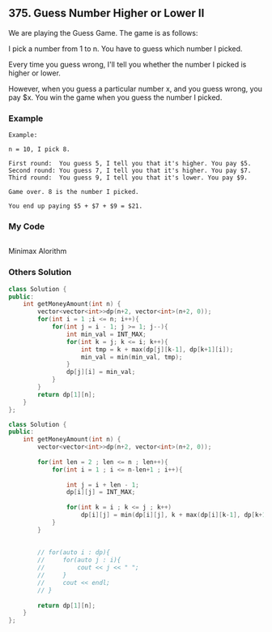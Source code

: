 ## 375. Guess Number Higher or Lower II

We are playing the Guess Game. The game is as follows:

I pick a number from 1 to n. You have to guess which number I picked.

Every time you guess wrong, I'll tell you whether the number I picked is higher or lower.

However, when you guess a particular number x, and you guess wrong, you pay $x. You win the game when you guess the number I picked.

### Example
```
Example:

n = 10, I pick 8.

First round:  You guess 5, I tell you that it's higher. You pay $5.
Second round: You guess 7, I tell you that it's higher. You pay $7.
Third round:  You guess 9, I tell you that it's lower. You pay $9.

Game over. 8 is the number I picked.

You end up paying $5 + $7 + $9 = $21.
```

### My Code
```c++
```

Minimax Alorithm

### Others Solution
```c++
class Solution {
public:
    int getMoneyAmount(int n) {
        vector<vector<int>>dp(n+2, vector<int>(n+2, 0));
        for(int i = 1 ;i <= n; i++){
            for(int j = i - 1; j >= 1; j--){
                int min_val = INT_MAX;
                for(int k = j; k <= i; k++){
                    int tmp = k + max(dp[j][k-1], dp[k+1][i]);
                    min_val = min(min_val, tmp);
                }
                dp[j][i] = min_val;
            }
        }
        return dp[1][n];
    }
};
```

```c++
class Solution {
public:
    int getMoneyAmount(int n) {
        vector<vector<int>>dp(n+2, vector<int>(n+2, 0));
        
        for(int len = 2 ; len <= n ; len++){
            for(int i = 1 ; i <= n-len+1 ; i++){
                
                int j = i + len - 1;
                dp[i][j] = INT_MAX;
                
                for(int k = i ; k <= j ; k++)
                    dp[i][j] = min(dp[i][j], k + max(dp[i][k-1], dp[k+1][j]));
            }
        }
        
        
        // for(auto i : dp){
        //     for(auto j : i){
        //         cout << j << " ";
        //     }
        //     cout << endl;
        // }
        
        return dp[1][n];
    }
};
```

